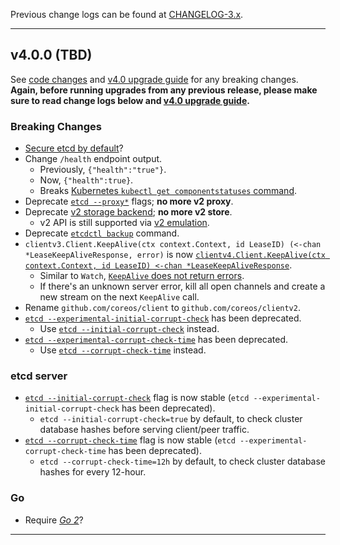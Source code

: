 

Previous change logs can be found at [CHANGELOG-3.x](https://github.com/etcd-io/etcd/blob/master/CHANGELOG-3.x.md).


<hr>


## v4.0.0 (TBD)

See [code changes](https://github.com/etcd-io/etcd/compare/v3.5.0...v4.0.0) and [v4.0 upgrade guide](https://github.com/etcd-io/etcd/blob/master/Documentation/upgrades/upgrade_4_0.md) for any breaking changes. **Again, before running upgrades from any previous release, please make sure to read change logs below and [v4.0 upgrade guide](https://github.com/etcd-io/etcd/blob/master/Documentation/upgrades/upgrade_4_0.md).**

### Breaking Changes

- [Secure etcd by default](https://github.com/etcd-io/etcd/issues/9475)?
- Change `/health` endpoint output.
  - Previously, `{"health":"true"}`.
  - Now, `{"health":true}`.
  - Breaks [Kubernetes `kubectl get componentstatuses` command](https://github.com/kubernetes/kubernetes/issues/58240).
- Deprecate [`etcd --proxy*`](TODO) flags; **no more v2 proxy**.
- Deprecate [v2 storage backend](https://github.com/etcd-io/etcd/issues/9232); **no more v2 store**.
  - v2 API is still supported via [v2 emulation](TODO).
- Deprecate [`etcdctl backup`](TODO) command.
- `clientv3.Client.KeepAlive(ctx context.Context, id LeaseID) (<-chan *LeaseKeepAliveResponse, error)` is now [`clientv4.Client.KeepAlive(ctx context.Context, id LeaseID) <-chan *LeaseKeepAliveResponse`](TODO).
  - Similar to `Watch`, [`KeepAlive` does not return errors](https://github.com/etcd-io/etcd/issues/7488).
  - If there's an unknown server error, kill all open channels and create a new stream on the next `KeepAlive` call.
- Rename `github.com/coreos/client` to `github.com/coreos/clientv2`.
- [`etcd --experimental-initial-corrupt-check`](TODO) has been  deprecated.
  - Use [`etcd --initial-corrupt-check`](TODO) instead.
- [`etcd --experimental-corrupt-check-time`](TODO) has been  deprecated.
  - Use [`etcd --corrupt-check-time`](TODO) instead.

### etcd server

- [`etcd --initial-corrupt-check`](TODO) flag is now stable (`etcd --experimental-initial-corrupt-check` has been  deprecated).
  - `etcd --initial-corrupt-check=true` by default, to check cluster database hashes before serving client/peer traffic.
- [`etcd --corrupt-check-time`](TODO) flag is now stable (`etcd --experimental-corrupt-check-time` has been  deprecated).
  - `etcd --corrupt-check-time=12h` by default, to check cluster database hashes for every 12-hour.

### Go

- Require [*Go 2*](https://blog.golang.org/go2draft)?


<hr>

